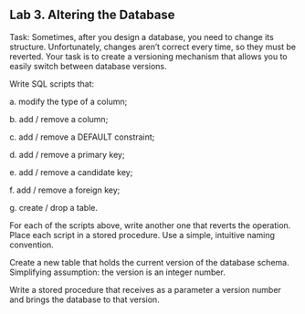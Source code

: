 ## Lab 3. Altering the Database

Task: Sometimes, after you design a database, you need to change its structure. Unfortunately, changes aren’t correct every time, so they must be reverted. Your task is to create a versioning mechanism that allows you to easily switch between database versions.


Write SQL scripts that:

a. modify the type of a column;

b. add / remove a column;

c. add / remove a DEFAULT constraint;

d. add / remove a primary key;

e. add / remove a candidate key;

f. add / remove a foreign key;

g. create / drop a table.


For each of the scripts above, write another one that reverts the operation. Place each script in a stored procedure. Use a simple, intuitive naming convention.

Create a new table that holds the current version of the database schema. Simplifying assumption: the version is an integer number.

Write a stored procedure that receives as a parameter a version number and brings the database to that version.
